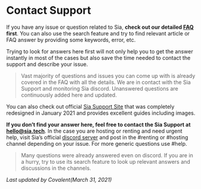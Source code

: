 # Contact Support
If you have any issue or question related to Sia, **check out our detailed [FAQ](/pages/help/faq/en.html) first**. You can also use the search feature and try to find relevant article or FAQ answer by providing some keywords, error, etc.

Trying to look for answers here first will not only help you to get the answer instantly in most of the cases but also save the time needed to contact the support and describe your issue.

> Vast majority of questions and issues you can come up with is already covered in the FAQ with all the details. We are in contact with the Sia Support and monitoring Sia discord. Unanswered questions are continuously added here and updated.

You can also check out official [Sia Support Site](https://support.sia.tech/) that was completely redesigned in January 2021 and provides excellent guides including images.

**If you don’t find your answer here, feel free to contact the Sia Support at hello@sia.tech**. In the case you are hosting or renting and need urgent help, visit Sia’s official [discord server](https://discord.gg/invite/sia) and post in the #renting or #hosting channel depending on your issue. For more generic questions use #help.

> Many questions were already answered even on discord. If you are in a hurry, try to use its search feature to look up relevant answers and discussions in the channels.

*Last updated by Covalent(March 31, 2021)*
